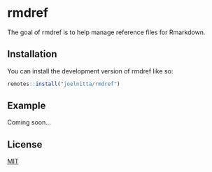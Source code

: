 
<!-- README.md is generated from README.Rmd. Please edit that file -->

# rmdref

<!-- badges: start -->
<!-- badges: end -->

The goal of rmdref is to help manage reference files for Rmarkdown.

## Installation

You can install the development version of rmdref like so:

``` r
remotes::install("joelnitta/rmdref")
```

## Example

Coming soon…

## License

[MIT](LICENSE.md)
